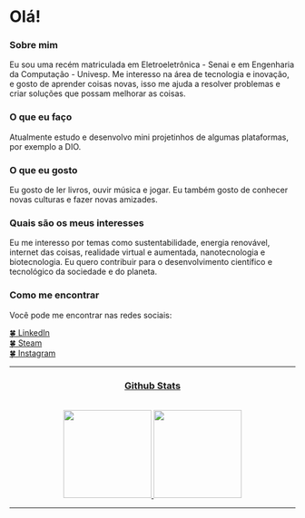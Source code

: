 # Olá!
### Sobre mim
Eu sou uma recém matriculada em Eletroeletrônica - Senai e em Engenharia da Computação - Univesp. Me interesso na área de tecnologia e inovação, e gosto de aprender coisas novas, isso me ajuda a resolver problemas e criar soluções que possam melhorar as coisas.

### O que eu faço
Atualmente estudo e desenvolvo mini projetinhos de algumas plataformas, por exemplo a DIO.

### O que eu gosto
Eu gosto de ler livros, ouvir música e jogar. Eu também gosto de conhecer novas culturas e fazer novas amizades.

### Quais são os meus interesses
Eu me interesso por temas como sustentabilidade, energia renovável, internet das coisas, realidade virtual e aumentada, nanotecnologia e biotecnologia. Eu quero contribuir para o desenvolvimento científico e tecnológico da sociedade e do planeta.

### Como me encontrar
Você pode me encontrar nas redes sociais:

<a href="https://www.linkedin.com/in/kwg0/" target="_blank">🍀 LinkedIn <br/> 
<a href="https://steamcommunity.com/id/kwg001/" target="_blank">🍀 Steam <br/>
<a href="https://www.instagram.com/kwg.me/" target="_blank">🍀 Instagram <br/>
<hr>

### <h3 align="center"> Github Stats </h3>
<br>

<div align="center">
  <a href="https://github.com/KwG0">
    <img height="155cm" src="https://github-readme-stats.vercel.app/api?username=KwG0&count_private=true&theme=omni&include_all_commits=true&show_icons=true"/>
  </a>
  <a href="https://github.com/KwG0">
    <img height="155cm" src="https://github-readme-stats.vercel.app/api/top-langs/?username=KwG0&count_private=true&theme=omni&langs_count=8&layout=compact"/>
  </a>
</div>
<hr>


